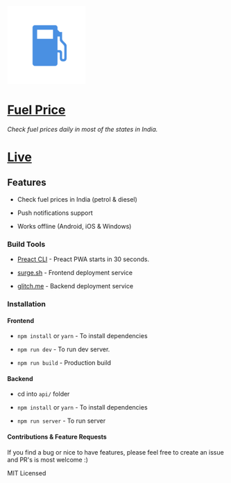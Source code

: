 ### <img src="https://raw.githubusercontent.com/gokulkrishh/fuel-price/master/src/assets/icons/android-chrome-192x192.png" width="180px" />

# [Fuel Price](https://fp.surge.sh)

*Check fuel prices daily in most of the states in India.*

# [Live](https://fp.surge.sh)

## Features

- Check fuel prices in India (petrol & diesel)

- Push notifications support

- Works offline (Android, iOS & Windows)

### Build Tools

- [Preact CLI](https://github.com/developit/preact-cli) - Preact PWA starts in 30 seconds.

- [surge.sh](surge.sh) - Frontend deployment service

- [glitch.me](glitch.me) - Backend deployment service

### Installation

#### Frontend

- ```npm install``` or ```yarn``` - To install dependencies

- ```npm run dev``` - To run dev server.

- ```npm run build``` - Production build

#### Backend

- cd into `api/` folder

- ```npm install``` or ```yarn``` - To install dependencies

- ```npm run server``` - To run server

#### Contributions & Feature Requests

If you find a bug or nice to have features, please feel free to create an issue and PR's is most welcome :)

MIT Licensed
